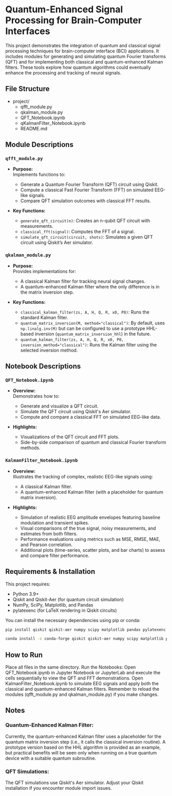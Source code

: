 # Quantum-Enhanced Signal Processing for Brain-Computer Interfaces

This project demonstrates the integration of quantum and classical signal processing techniques for brain-computer interface (BCI) applications. It includes modules for generating and simulating quantum Fourier transforms (QFT) and for implementing both classical and quantum-enhanced Kalman filters. These tools explore how quantum algorithms could eventually enhance the processing and tracking of neural signals.

## File Structure
- project/
  - qfft_module.py
  - qkalman_module.py
  - QFT_Notebook.ipynb
  - qKalmanFilter_Notebook.ipynb
  - README.md

## Module Descriptions

### `qfft_module.py`
- **Purpose:**  
  Implements functions to:
  - Generate a Quantum Fourier Transform (QFT) circuit using Qiskit.
  - Compute a classical Fast Fourier Transform (FFT) on simulated EEG-like signals.
  - Compare QFT simulation outcomes with classical FFT results.

- **Key Functions:**  
  - `generate_qft_circuit(n)`: Creates an n-qubit QFT circuit with measurements.
  - `classical_fft(signal)`: Computes the FFT of a signal.
  - `simulate_qft_circuit(circuit, shots)`: Simulates a given QFT circuit using Qiskit’s Aer simulator.

### `qkalman_module.py`
- **Purpose:**  
  Provides implementations for:
  - A classical Kalman filter for tracking neural signal changes.
  - A quantum-enhanced Kalman filter where the only difference is in the matrix inversion step.

- **Key Functions:**  
  - `classical_kalman_filter(zs, A, H, Q, R, x0, P0)`: Runs the standard Kalman filter.
  - `quantum_matrix_inversion(M, method="classical")`: By default, uses `np.linalg.inv(M)` but can be configured to use a prototype HHL-based inversion (`quantum_matrix_inversion_hhl`) in the future.
  - `quantum_kalman_filter(zs, A, H, Q, R, x0, P0, inversion_method="classical")`: Runs the Kalman filter using the selected inversion method.

## Notebook Descriptions

### `QFT_Notebook.ipynb`
- **Overview:**  
  Demonstrates how to:
  - Generate and visualize a QFT circuit.
  - Simulate the QFT circuit using Qiskit's Aer simulator.
  - Compute and compare a classical FFT on simulated EEG-like data.

- **Highlights:**  
  - Visualizations of the QFT circuit and FFT plots.
  - Side-by-side comparison of quantum and classical Fourier transform methods.

### `KalmanFilter_Notebook.ipynb`
- **Overview:**  
  Illustrates the tracking of complex, realistic EEG-like signals using:
  - A classical Kalman filter.
  - A quantum-enhanced Kalman filter (with a placeholder for quantum matrix inversion).

- **Highlights:**  
  - Simulation of realistic EEG amplitude envelopes featuring baseline modulation and transient spikes.
  - Visual comparisons of the true signal, noisy measurements, and estimates from both filters.
  - Performance evaluations using metrics such as MSE, RMSE, MAE, and Pearson correlation.
  - Additional plots (time-series, scatter plots, and bar charts) to assess and compare filter performance.

## Requirements & Installation

This project requires:
- Python 3.9+
- Qiskit and Qiskit-Aer (for quantum circuit simulation)
- NumPy, SciPy, Matplotlib, and Pandas
- pylatexenc (for LaTeX rendering in Qiskit circuits)

You can install the necessary dependencies using pip or conda:

```bash
pip install qiskit qiskit-aer numpy scipy matplotlib pandas pylatexenc

conda install -c conda-forge qiskit qiskit-aer numpy scipy matplotlib pandas pylatexenc
```

## How to Run
Place all files in the same directory.
Run the Notebooks:
Open QFT_Notebook.ipynb in Jupyter Notebook or JupyterLab and execute the cells sequentially to view the QFT and FFT demonstrations.
Open KalmanFilter_Notebook.ipynb to simulate EEG signals and apply both the classical and quantum-enhanced Kalman filters. Remember to reload the modules (qfft_module.py and qkalman_module.py) if you make changes.

## Notes
### Quantum-Enhanced Kalman Filter:
Currently, the quantum-enhanced Kalman filter uses a placeholder for the quantum matrix inversion step (i.e., it calls the classical inversion routine). A prototype version based on the HHL algorithm is provided as an example, but practical benefits will be seen only when running on a true quantum device with a suitable quantum subroutine.

### QFT Simulations:
The QFT simulations use Qiskit's Aer simulator. Adjust your Qiskit installation if you encounter module import issues.
